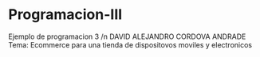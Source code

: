 # Programacion-III
Ejemplo de programacion 3 /n
DAVID ALEJANDRO CORDOVA ANDRADE
Tema: Ecommerce para una tienda de dispositovos moviles y electronicos

